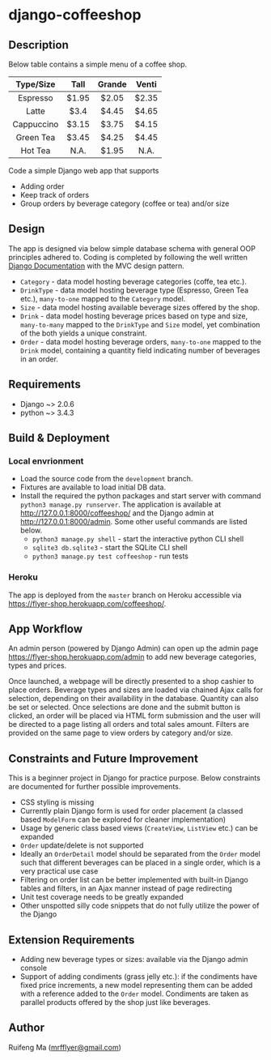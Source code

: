 # django-coffeeshop

## Description
Below table contains a simple menu of a coffee shop.  

| Type/Size    | Tall   | Grande|Venti  |
| :-----------:|:------:|:-----:|:-----:|
| Espresso     | $1.95  | $2.05 | $2.35 |
| Latte        | $3.4   | $4.45 | $4.65 |
| Cappuccino   | $3.15  | $3.75 | $4.15 |
| Green Tea    | $3.45  | $4.25 | $4.45 |
| Hot Tea      | N.A.   | $1.95 | N.A.  |

Code a simple Django web app that supports
* Adding order
* Keep track of orders
* Group orders by beverage category (coffee or tea) and/or size

## Design
The app is designed via below simple database schema with general OOP principles adhered to. Coding is completed by following the well written [Django Documentation](https://docs.djangoproject.com/en/2.0/) with the MVC design pattern.
* `Category` - data model hosting beverage categories (coffe, tea etc.).
* `DrinkType` - data model hosting beverage type (Espresso, Green Tea etc.), `many-to-one` mapped to the `Category` model.
* `Size` - data model hosting available beverage sizes offered by the shop.
* `Drink` - data model hosting beverage prices based on type and size, `many-to-many` mapped to the `DrinkType` and `Size` model, yet combination of the both yields a unique constraint.
* `Order` - data model hosting beverage orders, `many-to-one` mapped to the `Drink` model, containing a quantity field indicating number of beverages in an order.

## Requirements
* Django ~> 2.0.6
* python ~> 3.4.3

## Build & Deployment
### Local envrionment
* Load the source code from the `development` branch.
* Fixtures are available to load initial DB data.
* Install the required the python packages and start server with command `python3 manage.py runserver`. The application is available at http://127.0.0.1:8000/coffeeshop/ and the Django admin at http://127.0.0.1:8000/admin. Some other useful commands are listed below.
  *  `python3 manage.py shell` - start the interactive python CLI shell
  *  `sqlite3 db.sqlite3` - start the SQLite CLI shell
  *  `python3 manage.py test coffeeshop` - run tests
### Heroku
The app is deployed from the `master` branch on Heroku accessible via https://flyer-shop.herokuapp.com/coffeeshop/.

## App Workflow
An admin person (powered by Django Admin) can open up the admin page  https://flyer-shop.herokuapp.com/admin to add new beverage categories, types and prices.

Once launched, a webpage will be directly presented to a shop cashier to place orders. Beverage types and sizes are loaded via chained Ajax calls for selection, depending on their availability in the database. Quantity can also be set or selected. Once selections are done and the submit button is clicked, an order will be placed via HTML form submission and the user will be directed to a page listing all orders and total sales amount. Filters are provided on the same page to view orders by category and/or size.

## Constraints and Future Improvement
This is a beginner project in Django for practice purpose. Below constraints are documented for further possible improvements.
* CSS styling is missing
* Currently plain Django form is used for order placement (a classed based `ModelForm` can be explored for cleaner implementation)
* Usage by generic class based views (`CreateView`, `ListView` etc.) can be expanded
* `Order` update/delete is not supported
* Ideally an `OrderDetail` model should be separated from the `Order` model such that different beverages can be placed in a single order, which is a very practical use case
* Filtering on order list can be better implemented with built-in Django tables and filters, in an Ajax manner instead of page redirecting
* Unit test coverage needs to be greatly expanded
* Other unspotted silly code snippets that do not fully utilize the power of the Django

## Extension Requirements
* Adding new beverage types or sizes: available via the Django admin console
* Support of adding condiments (grass jelly etc.): if the condiments have fixed price increments, a new model representing them can be added with a reference added to the `Order` model. Condiments are taken as parallel products offered by the shop just like beverages.


## Author
Ruifeng Ma (mrfflyer@gmail.com)

